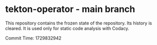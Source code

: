 # tekton-operator - main branch

This repository contains the frozen state of the repository.
Its history is cleared. It is used only for static code
analysis with Codacy.

Commit Time: 1729832942